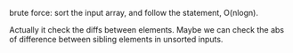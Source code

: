 
brute force:
sort the input array, and follow the statement,  O(nlogn).

Actually it check the diffs between elements. Maybe we can check the abs of difference between sibling elements in unsorted inputs.
